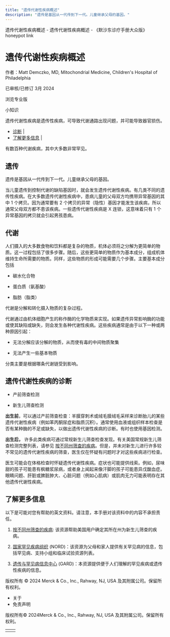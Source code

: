 ```yaml
---
title: "遗传代谢性疾病概述"
description: "遗传是基因从一代传到下一代。儿童继承父母的基因。"
---
```


﻿遗传代谢性疾病概述 \- 遗传代谢性疾病概述 \- 《默沙东诊疗手册大众版》 honeypot link

# 遗传代谢性疾病概述

作者：Matt Demczko, MD, Mitochondrial Medicine, Children's Hospital of Philadelphia

已审核/已修订 3月 2024

浏览专业版

小知识

遗传代谢性疾病是遗传性疾病，可导致代谢通路出现问题，并可能导致器官损伤。

- [诊断](#诊断_v37802801_zh) \|
- [了解更多信息](#了解更多信息_v37802820_zh) \|

有数百种代谢疾病，其中大多数非常罕见。

## 遗传

遗传是基因从一代传到下一代。儿童继承父母的基因。

当儿童遗传到控制代谢的缺陷基因时，就会发生遗传代谢性疾病。有几类不同的遗传性疾病。在大多数遗传代谢性疾病中，患病儿童的父母双方均携带异常基因的其中 1 个拷贝。因为通常要有 2 个拷贝的异常（隐性）基因才能发生该疾病，所以通常父母双方都不患该疾病。一些遗传代谢性疾病是 X 连锁，这意味着只有 1 个异常基因的拷贝就会引起男孩患病。

## 代谢

人们摄入的大多数食物和饮料都是复杂的物质，机体必须将之分解为更简单的物质。这一过程包括了很多步骤。随后，这些更简单的物质作为基本成分，组成机体维持生命所需要的物质。同样，这些物质的形成可能需要几个步骤。主要基本成分包括

- 碳水化合物

- 蛋白质（氨基酸）

- 脂肪（脂类）


代谢是分解和转化摄入物质的复杂过程。

代谢通过由机体细胞产生的称作酶的化学物质来实现。如果遗传异常影响酶的功能或使其缺陷或缺失，则会发生各种代谢性疾病。这些疾病通常是由于以下一种或两种原因引起：

- 无法分解应该分解的物质，从而使有毒的中间物质聚集

- 无法产生一些基本物质


分类主要是根据哪条代谢链受到影响。

## 遗传代谢性疾病的诊断

- 产前筛查检测

- 新生儿筛查检测


**出生前**，可以通过产前筛查检查：羊膜穿刺术或绒毛膜绒毛采样来诊断胎儿的某些遗传代谢性疾病（例如苯丙酮尿症和脂质沉积）。通常使用血液或组织样本检查是否有某种酶的不足或缺失，以做出遗传代谢性疾病的诊断。有时也使用基因检测。

**出生后，** 许多此类疾病可通过常规新生儿筛查检查发现。有关美国常规新生儿筛查检测完整列表，请参见 [按不同州筛查的疾病](https://www.babysfirsttest.org/newborn-screening/states)。但是，并未对新生儿进行许多较不常见的遗传代谢性疾病的筛查，医生仅在怀疑有问题时才对这些疾病进行检查。

医生可能会在体格检查时怀疑遗传代谢性疾病。症状也可能提供线索。例如，尿味甜的孩子可能患有枫糖浆尿病，或者身上闻起来像汗脚的孩子可能患异戊酸血症。眼睛问题、肝脏或脾脏肿大、心脏问题（例如心肌病）或肌肉无力可能表明存在其他遗传代谢性疾病。

## 了解更多信息

以下是可能对您有帮助的英文资料。请注意，本手册对该资料中的内容不承担责任。

1. [按不同州筛查的疾病](https://www.babysfirsttest.org/newborn-screening/states): 该资源帮助美国用户确定其所在州为新生儿筛查的疾病。

2. [国家罕见疾病组织](http://rarediseases.org/) (NORD)：该资源为父母和家人提供有关罕见病的信息，包括罕见病、支持小组和临床试验资源列表。

3. [遗传与罕见病信息中心](https://rarediseases.info.nih.gov/gard) (GARD)：本资源提供便于人们理解的罕见疾病或遗传性疾病的信息。




版权所有 © 2024
Merck & Co., Inc., Rahway, NJ, USA 及其附属公司。保留所有权利。

- 关于
- 免责声明

版权所有© 2024Merck & Co., Inc., Rahway, NJ, USA 及其附属公司。保留所有权利。

|     |     |
| --- | --- |
|  |  |